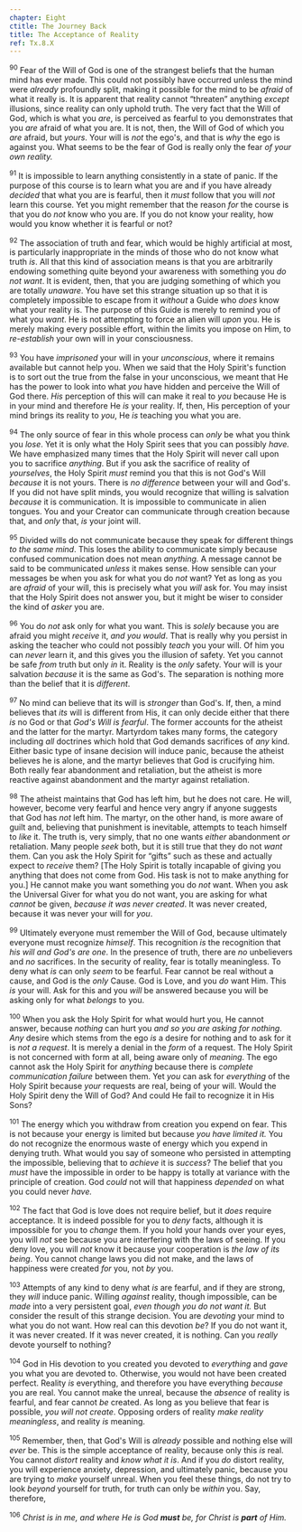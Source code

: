 ```yaml
---
chapter: Eight
ctitle: The Journey Back
title: The Acceptance of Reality
ref: Tx.8.X
---
```


<sup>90</sup> Fear of the Will of God is one of the strangest beliefs that the
human mind has ever made. This could not possibly have occurred unless
the mind were *already* profoundly split, making it possible for the
mind to be *afraid* of what it really is. It is apparent that reality
cannot “threaten” anything *except* illusions, since reality can only
uphold truth. The very fact that the Will of God, which is what you
*are*, is perceived as fearful to you demonstrates that you *are* afraid
of what you are. It is not, then, the Will of God of which you *are*
afraid, but *yours*. Your will is *not* the ego's, and that is *why* the
ego is against you. What seems to be the fear of God is really only the
fear *of your own reality.*

<sup>91</sup> It is impossible to learn anything consistently in a state of panic.
If the purpose of this course is to learn what you are and if you have
already *decided* that what you are is fearful, then it *must* follow
that you will *not* learn this course. Yet you might remember that the
reason *for* the course is that you do *not* know who you are. If you do
not know your reality, how would you know whether it is fearful or not?

<sup>92</sup> The association of truth and fear, which would be highly artificial
at most, is particularly inappropriate in the minds of those who do not
know what truth *is*. All that this kind of association means is that
you are arbitrarily endowing something quite beyond your awareness with
something you *do not want*. It is evident, then, that you are judging
something of which you are totally *unaware*. You have set this strange
situation up so that it is completely impossible to escape from it
*without* a Guide who *does* know what your reality is. The purpose of
this Guide is merely to remind you of what you *want*. He is not
attempting to force an alien will *upon* you. He is merely making every
possible effort, within the limits you impose on Him, to *re-establish*
your own will in your consciousness.

<sup>93</sup> You have *imprisoned* your will in your *unconscious*, where it
remains available but cannot help you. When we said that the Holy
Spirit's function is to sort out the true from the false in your
unconscious, we meant that He has the power to look into what *you* have
hidden and perceive the Will of God there. *His* perception of this will
can make it real to *you* because He is in your mind and therefore He
*is* your reality. If, then, His perception of your mind brings its
reality to *you*, He *is* teaching you what you are.

<sup>94</sup> The only source of fear in this whole process can *only* be what you
think you *lose*. Yet it is only what the Holy Spirit sees that you can
possibly *have.* We have emphasized many times that the Holy Spirit will
never call upon you to sacrifice *anything*. But if you ask the
sacrifice of reality of *yourselves*, the Holy Spirit *must* remind you
that this is not God's Will *because* it is not yours. There is *no
difference* between your will and God's. If you did not have split
minds, you would recognize that willing is salvation *because* it is
communication. It is impossible to communicate in alien tongues. You and
your Creator can communicate through creation because that, and *only*
that, *is* your joint will.

<sup>95</sup> Divided wills do not communicate because they speak for different
things *to the same mind*. This loses the ability to communicate simply
because confused communication does not mean *anything.* A message
cannot be said to be communicated *unless* it makes sense. How sensible
can your messages be when you ask for what you do *not* want? Yet as
long as you are *afraid* of your will, this is precisely what you *will*
ask for. You may insist that the Holy Spirit does not answer you, but it
might be wiser to consider the kind of *asker* you are.

<sup>96</sup> You do *not* ask only for what you want. This is *solely* because you
are afraid you might *receive* it, *and you would*. That is really why
you persist in asking the teacher who could not possibly *teach* you
your will. Of him you can *never* learn it, and this gives you the
illusion of safety. Yet you cannot be safe *from* truth but only *in*
it. Reality is the *only* safety. Your will is your salvation *because*
it is the same as God's. The separation is nothing more than the belief
that it is *different*.

<sup>97</sup> No mind can believe that its will is *stronger* than God's. If, then,
a mind believes that *its* will is different from His, it can only
decide either that there *is* no God or that *God's Will is fearful*.
The former accounts for the atheist and the latter for the martyr.
Martyrdom takes many forms, the category including *all* doctrines which
hold that God demands sacrifices of *any* kind. Either basic type of
insane decision will induce panic, because the atheist believes he is
alone, and the martyr believes that God is crucifying him. Both really
fear abandonment and retaliation, but the atheist is more reactive
against abandonment and the martyr against retaliation.

<sup>98</sup> The atheist maintains that God has left him, but he does not care. He
will, however, become very fearful and hence very angry if anyone
suggests that God has *not* left him. The martyr, on the other hand, is
more aware of guilt and, believing that punishment is inevitable,
attempts to teach himself to *like* it. The truth is, very simply, that
no one wants *either* abandonment *or* retaliation. Many people *seek*
both, but it is still true that they do not *want* them. Can you ask the
Holy Spirit for “gifts” such as these and actually expect to *receive*
them? \[The Holy Spirit is totally incapable of giving you anything that
does not come from God. His task is not to make anything for you.\] He
cannot make you want something you do *not* want. When you ask the
Universal Giver for what you do not want, you are asking for what
*cannot* be given, *because it was never created*. It was never created,
because it was never your will for *you*.

<sup>99</sup> Ultimately everyone must remember the Will of God, because ultimately
everyone must recognize *himself*. This recognition *is* the recognition
that *his will and God's are one*. In the presence of truth, there are
*no* unbelievers and *no* sacrifices. In the security of reality, fear
is totally meaningless. To deny what *is* can only *seem* to be fearful.
Fear cannot be real without a cause, and God is the *only* Cause. God is
Love, and you *do* want Him. This *is* your will. Ask for this and you
*will* be answered because you will be asking only for what *belongs* to
you.

<sup>100</sup> When you ask the Holy Spirit for what would hurt you, He cannot
answer, because *nothing* can hurt you *and so you are asking for
nothing*. *Any* desire which stems from the ego *is* a desire for
nothing and to ask for it is *not a request*. It is merely a denial in
the *form* of a request. The Holy Spirit is not concerned with form at
all, being aware only of *meaning*. The ego cannot ask the Holy Spirit
for *anything* because there is *complete communication failure* between
them. Yet *you* can ask for *everything* of the Holy Spirit because
*your* requests are real, being of your will. Would the Holy Spirit deny
the Will of God? And could He fail to recognize it in His Sons?

<sup>101</sup> The energy which you withdraw from creation you expend on fear. This
is not because your energy is limited but because *you have limited it.*
You do not recognize the enormous waste of energy which you expend in
denying truth. What would you say of someone who persisted in attempting
the impossible, believing that to *achieve* it is *success*? The belief
that you *must* have the impossible in order to be happy is totally at
variance with the principle of creation. God *could* not will that
happiness *depended* on what you could never *have.*

<sup>102</sup> The fact that God is love does not require belief, but it *does*
require acceptance. It is indeed possible for you to *deny* facts,
although it is impossible for you to *change* them. If you hold your
hands over your eyes, you will *not* see because you are interfering
with the laws of seeing. If you deny love, you will *not* know it
because your cooperation is *the law of its being*. You cannot change
laws you did not make, and the laws of happiness were created *for* you,
not *by* you.

<sup>103</sup> Attempts of any kind to deny what *is* are fearful, and if they are
strong, they *will* induce panic. Willing *against* reality, though
impossible, can be *made* into a very persistent goal, *even though you
do not want it.* But consider the result of this strange decision. You
are *devoting* your mind to what you do not want. How real can this
devotion *be*? If you do not want it, it was never created. If it was
never created, it is nothing. Can you *really* devote yourself to
nothing?

<sup>104</sup> God in His devotion to you created you devoted to *everything* and
*gave* you what you are devoted to. Otherwise, you would not have been
created perfect. Reality *is* everything, and therefore you have
everything *because* you are real. You cannot make the unreal, because
the *absence* of reality is fearful, and fear cannot *be* created. As
long as you believe that fear is possible, *you will not create*.
Opposing orders of reality *make reality meaningless*, and reality *is*
meaning.

<sup>105</sup> Remember, then, that God's Will is *already* possible and nothing
else will *ever* be. This is the simple acceptance of reality, because
only this *is* real. You cannot *distort* reality and *know what it is*.
And if you *do* distort reality, you will experience anxiety,
depression, and ultimately panic, because you are trying to *make*
yourself unreal. When you feel these things, do not try to look *beyond*
yourself for truth, for truth can only be *within* you. Say, therefore,

<sup>106</sup> *Christ is in me, and where He is God **must** be, for Christ
is **part** of Him.*

